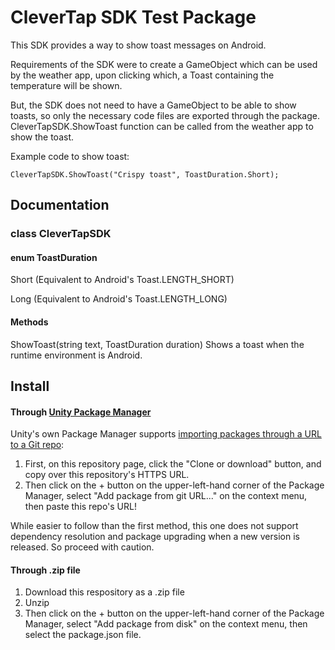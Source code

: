 # CleverTap SDK Test Package

This SDK provides a way to show toast messages on Android.

Requirements of the SDK were to create a GameObject which can be used by the weather app, upon clicking which, a Toast containing the temperature will be shown. 

But, the SDK does not need to have a GameObject to be able to show toasts, so only the necessary code files are exported through the package. CleverTapSDK.ShowToast function can be called from the weather app to show the toast.

Example code to show toast: 
```
CleverTapSDK.ShowToast("Crispy toast", ToastDuration.Short);
```

## Documentation

### class CleverTapSDK

#### enum ToastDuration
Short (Equivalent to Android's Toast.LENGTH_SHORT)

Long (Equivalent to Android's Toast.LENGTH_LONG)

#### Methods
ShowToast(string text, ToastDuration duration)
Shows a toast when the runtime environment is Android.

## Install

#### Through [Unity Package Manager](https://docs.unity3d.com/Manual/upm-ui-giturl.html)

Unity's own Package Manager supports [importing packages through a URL to a Git repo](https://docs.unity3d.com/Manual/upm-ui-giturl.html):

1. First, on this repository page, click the "Clone or download" button, and copy over this repository's HTTPS URL.  
2. Then click on the + button on the upper-left-hand corner of the Package Manager, select "Add package from git URL..." on the context menu, then paste this repo's URL!

While easier to follow than the first method, this one does not support dependency resolution and package upgrading when a new version is released.  So proceed with caution.

#### Through .zip file

1. Download this respository as a .zip file
2. Unzip
3. Then click on the + button on the upper-left-hand corner of the Package Manager, select "Add package from disk" on the context menu, then select the package.json file.
